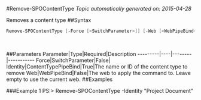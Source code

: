 #Remove-SPOContentType
*Topic automatically generated on: 2015-04-28*

Removes a content type
##Syntax
```powershell
Remove-SPOContentType [-Force [<SwitchParameter>]] [-Web [<WebPipeBind>]] -Identity [<ContentTypePipeBind>]
```
&nbsp;

##Parameters
Parameter|Type|Required|Description
---------|----|--------|-----------
Force|SwitchParameter|False|
Identity|ContentTypePipeBind|True|The name or ID of the content type to remove
Web|WebPipeBind|False|The web to apply the command to. Leave empty to use the current web.
##Examples

###Example 1
    PS:> Remove-SPOContentType -Identity "Project Document"

